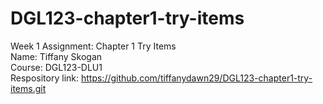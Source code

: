# DGL123-chapter1-try-items
Week 1 Assignment: Chapter 1 Try Items  
Name: Tiffany Skogan  
Course: DGL123-DLU1  
Respository link: https://github.com/tiffanydawn29/DGL123-chapter1-try-items.git  

